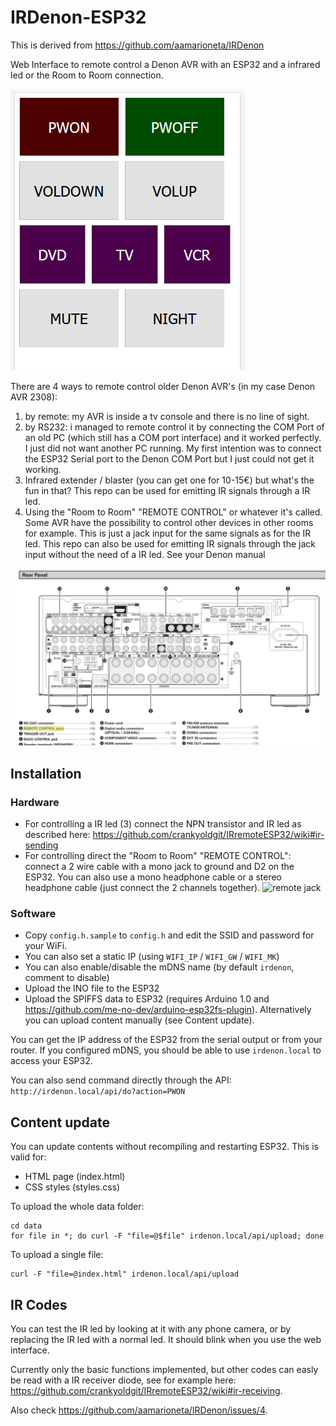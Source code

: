 # IRDenon-ESP32

This is derived from https://github.com/aamarioneta/IRDenon

Web Interface to remote control a Denon AVR with an ESP32 and a infrared led or the Room to Room connection.

![denon rear](images/web-interface.PNG)

There are 4 ways to remote control older Denon AVR's (in my case Denon AVR 2308):
1. by remote: my AVR is inside a tv console and there is no line of sight.
2. by RS232: i managed to remote control it by connecting the COM Port of an old PC (which still has a COM port interface) and it worked perfectly. I just did not want another PC running. My first intention was to connect the ESP32 Serial port to the Denon COM Port but I just could not get it working.
3. Infrared extender / blaster (you can get one for 10-15€) but what's the fun in that? This repo can be used for emitting IR signals through a IR led.
4. Using the "Room to Room" "REMOTE CONTROL" or whatever it's called. Some AVR have the possibility to control other devices in other rooms for example. This is just a jack input for the same signals as for the IR led. This repo can also be used for emitting IR signals through the jack input without the need of a IR led. See your Denon manual

![denon rear](images/denon-rear.PNG)

## Installation

### Hardware 

- For controlling a IR led (3) connect the NPN transistor and IR led as described here:
https://github.com/crankyoldgit/IRremoteESP32/wiki#ir-sending
- For controlling direct the "Room to Room" "REMOTE CONTROL": connect a 2 wire cable with a mono jack to ground and D2 on the ESP32. You can also use a mono headphone cable or a stereo headphone cable (just connect the 2 channels together).
![remote jack](images/IMG_20200223_090247_1.jpg)

### Software

- Copy `config.h.sample` to `config.h` and edit the SSID and password for your WiFi.
- You can also set a static IP (using `WIFI_IP` / `WIFI_GW` / `WIFI_MK`)
- You can also enable/disable the mDNS name (by default `irdenon`, comment to disable)
- Upload the INO file to the ESP32
- Upload the SPIFFS data to ESP32 (requires Arduino 1.0 and https://github.com/me-no-dev/arduino-esp32fs-plugin). Alternatively you can upload content manually (see Content update).

You can get the IP address of the ESP32 from the serial output or from your router. If you configured mDNS, you should be able to use `irdenon.local` to access your ESP32.

You can also send command directly through the API:
```http://irdenon.local/api/do?action=PWON```

## Content update

You can update contents without recompiling and restarting ESP32. This is valid for:
- HTML page (index.html)
- CSS styles (styles.css)

To upload the whole data folder:

```
cd data
for file in *; do curl -F "file=@$file" irdenon.local/api/upload; done
```

To upload a single file:

```
curl -F "file=@index.html" irdenon.local/api/upload
```

## IR Codes

You can test the IR led by looking at it with any phone camera, or by replacing the IR led with a normal led. It should blink when you use the web interface.

Currently only the basic functions implemented, but other codes can easly be read with a IR receiver diode, see for example here: https://github.com/crankyoldgit/IRremoteESP32/wiki#ir-receiving.

Also check https://github.com/aamarioneta/IRDenon/issues/4.
